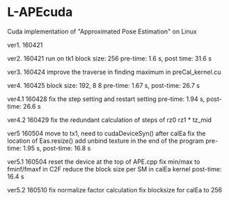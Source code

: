 # L-APEcuda

Cuda implementation of "Approximated Pose Estimation" on Linux

ver1. 160421

ver2. 160421 run on tk1
  block size: 256
  pre-time: 1.6 s, post time: 31.6 s 

ver3. 160424 improve the traverse in finding maximum in preCal_kernel.cu

ver4. 160425
  block size: 192, 8 8
  pre-time: 1.67 s, post-time: 26.7 s

ver4.1 160428
  fix the step setting and restart setting
  pre-time: 1.94 s, post-time: 26.6 s

ver4.2 160429
  fix the redundant calculation of steps of rz0 rz1 * tz_mid

ver5 160504
  move to tx1, need to cudaDeviceSyn() after calEa
  fix the location of Eas.resize()
  add unbind texture in the end of the program
  pre-time: 1.95 s, post-time: 16.8 s

ver5.1 160504
  reset the device at the top of APE.cpp
  fix min/max to fminf/fmaxf in C2F
  reduce the block size per SM in calEa kernel
  post-time: 16.4 s

ver5.2 160510
  fix normalize factor calculation
  fix blocksize for calEa to 256
